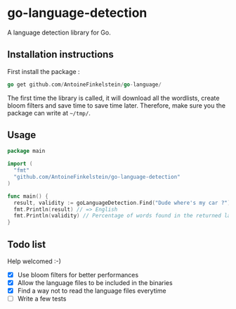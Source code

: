 go-language-detection
=====================

A language detection library for Go.

## Installation instructions
First install the package :
```go
go get github.com/AntoineFinkelstein/go-language/
```

The first time the library is called, it will download all the wordlists, create bloom filters and save time to save time later. Therefore, make sure you the package can write at `~/tmp/`.

## Usage

```go
package main

import (
  "fmt"
  "github.com/AntoineFinkelstein/go-language-detection"
)

func main() {
  result, validity := goLanguageDetection.Find("Dude where's my car ?")
  fmt.Println(result) // => English
  fmt.Println(validity) // Percentage of words found in the returned language
}
```

## Todo list

Help welcomed :-)

- [x] Use bloom filters for better performances
- [x] Allow the language files to be included in the binaries
- [x] Find a way not to read the language files everytime
- [ ] Write a few tests
